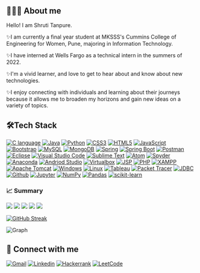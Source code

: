 <h2 align="center"><img src=""></h2>

<h2>👩🏾‍💻 About me</h2>

Hello! I am Shruti Tanpure.

✨I am currently a final year student at MKSSS's Cummins College of Engineering for Women, Pune, majoring in Information Technology.

✨I have interned at Wells Fargo as a technical intern in the summers of 2022.

✨I'm a vivid learner, and love to get to hear about and know about new technologies.

✨I enjoy connecting with individuals and learning about their journeys because it allows me to broaden my horizons and gain new ideas on a variety of topics.

<h2>🛠Tech Stack</h2>

<a href="https://www.programiz.com/c-programming">![C language](https://img.shields.io/badge/-c%20language-A8B9CC?style=for-the-badge&logo=c&logoColor=white)</a>
<a href="https://www.java.com/en/">![Java](https://img.shields.io/badge/-java-007396?style=for-the-badge&logo=java&logoColor=white)</a>
<a href="https://www.python.org">![Python](https://img.shields.io/badge/-python-3776AB?style=for-the-badge&logo=python&logoColor=white)</a>
<a href="https://www.w3schools.com/css/">![CSS3](https://img.shields.io/badge/-css3-1572B6?style=for-the-badge&logo=css3&logoColor=white)</a>
<a href="https://www.w3schools.com/html/">![HTML5](https://img.shields.io/badge/-html5-E34F26?style=for-the-badge&logo=html5&logoColor=white)</a>
<a href="https://www.javascript.com/">![JavaScript](https://img.shields.io/badge/-javascript-F7DF1E?style=for-the-badge&logo=javascript&logoColor=white)</a>
<a href="https://getbootstrap.com/">![Bootstrap](https://img.shields.io/badge/-bootstrap-7952B3?style=for-the-badge&logo=bootstrap&logoColor=white)</a>
<a href="https://www.mysql.com/">![MySQL](https://img.shields.io/badge/-mysql-4479A1?style=for-the-badge&logo=mysql&logoColor=white)</a>
<a href="https://www.mongodb.com/">![MongoDB](https://img.shields.io/badge/-mongodb-47A248?style=for-the-badge&logo=mongodb&logoColor=white)</a>
<a href="https://spring.io/">![Spring](https://img.shields.io/badge/-spring-6DB33F?style=for-the-badge&logo=spring&logoColor=white)</a>
<a href="https://spring.io/projects/spring-boot">![Spring Boot](https://img.shields.io/badge/-spring%20boot-6DB33F?style=for-the-badge&logo=springboot&logoColor=white)</a>
<a href="https://www.postman.com/">![Postman](https://img.shields.io/badge/-postman-FF6C37?style=for-the-badge&logo=postman&logoColor=white)</a>
<a href="https://www.eclipse.org/">![Eclipse](https://img.shields.io/badge/-eclipse-2C2255?style=for-the-badge&logo=eclipseide&logoColor=white)</a>
<a href="https://code.visualstudio.com/">![Visual Studio Code](https://img.shields.io/badge/-visual%20studio%20code-007ACC?style=for-the-badge&logo=visualstudiocode&logoColor=white)</a>
<a href="https://www.sublimetext.com/">![Sublime Text](https://img.shields.io/badge/-sublime%20text-FF9800?style=for-the-badge&logo=sublimetext&logoColor=white)</a>
<a href="https://atom.io/">![Atom](https://img.shields.io/badge/-atom-66595C?style=for-the-badge&logo=atom&logoColor=white)</a>
<a href="https://www.spyder-ide.org/">![Spyder](https://img.shields.io/badge/-Spyder-FF0000?style=for-the-badge&logo=spyderide&logoColor=white)</a>
<a href="https://www.anaconda.com/">![Anaconda](https://img.shields.io/badge/-anaconda-44A833?style=for-the-badge&logo=anaconda&logoColor=white)</a>
<a href="https://developer.android.com/studio">![Andriod Studio](https://img.shields.io/badge/-android%20studio-3DDC84?style=for-the-badge&logo=androidstudio&logoColor=white)</a>
<a href="https://www.virtualbox.org/">![Virtualbox](https://img.shields.io/badge/-virtualbox-183A61?style=for-the-badge&logo=virtualbox&logoColor=white)</a>
<a href="https://www.tutorialspoint.com/jsp/index.htm">![JSP](https://img.shields.io/badge/-jsp-000000?style=for-the-badge&logo=jsp&logoColor=white)</a>
<a href="https://www.php.net/">![PHP](https://img.shields.io/badge/-php-777BB4?style=for-the-badge&logo=php&logoColor=white)</a>
<a href="https://www.apachefriends.org/index.html">![XAMPP](https://img.shields.io/badge/-xampp-FB7A24?style=for-the-badge&logo=xampp&logoColor=white)</a>
<a href="https://tomcat.apache.org/">![Apache Tomcat](https://img.shields.io/badge/-Apache%20Tomcat-F8DC75?style=for-the-badge&logo=apachetomcat&logoColor=black)</a>
<a href="https://www.microsoft.com/en-in/windows?r=1">![Windows](https://img.shields.io/badge/-windows-0078D6?style=for-the-badge&logo=windows&logoColor=white)</a>
<a href="https://www.linux.org/">![Linux](https://img.shields.io/badge/-linux-FCC624?style=for-the-badge&logo=linux&logoColor=black)</a>
<a href="https://www.tableau.com/">![Tableau](https://img.shields.io/badge/-tableau-E97627?style=for-the-badge&logo=tableau&logoColor=white)</a>
<a href="https://www.netacad.com/courses/packet-tracer">![Packet Tracer](https://img.shields.io/badge/-packet%20tracer-000000?style=for-the-badge&logo=packettracer&logoColor=white)</a>
<a href="https://www.javatpoint.com/java-jdbc">![JDBC](https://img.shields.io/badge/-jdbc-000000?style=for-the-badge&logo=jdbc&logoColor=white)</a>
<a href="https://github.com/">![Github](https://img.shields.io/badge/-github-181717?style=for-the-badge&logo=github&logoColor=white)</a>
<a href="https://jupyter.org/"> ![Jupyter](https://img.shields.io/badge/-jupyter-F37626?style=for-the-badge&logo=jupyter&logoColor=white)</a>
<a href="https://numpy.org/"> ![NumPy](https://img.shields.io/badge/-numpy-013243?style=for-the-badge&logo=numpy&logoColor=white)</a>
<a href="https://pandas.pydata.org/"> ![Pandas](https://img.shields.io/badge/-pandas-150458?style=for-the-badge&logo=pandas&logoColor=white)</a>
<a href="https://scikit-learn.org/stable/"> ![scikit-learn](https://img.shields.io/badge/-scikitlearn-F7931E?style=for-the-badge&logo=scikitlearn&logoColor=white)</a>

<h3>📈 Summary</h3>

![](https://github-profile-summary-cards.vercel.app/api/cards/profile-details?username=shruti-tanpure&theme=github_dark)
![](https://github-profile-summary-cards.vercel.app/api/cards/repos-per-language?username=shruti-tanpure&theme=github_dark)
![](https://github-profile-summary-cards.vercel.app/api/cards/most-commit-language?username=shruti-tanpure&theme=github_dark)
![](https://github-profile-summary-cards.vercel.app/api/cards/stats?username=shruti-tanpure&theme=github_dark)
![](https://github-profile-summary-cards.vercel.app/api/cards/productive-time?username=shruti-tanpure&theme=github_dark)

[![GitHub Streak](http://github-readme-streak-stats.herokuapp.com?user=shruti-tanpure&theme=highcontrast&hide_border=true&date_format=M%20j%5B%2C%20Y%5D)](https://git.io/streak-stats)

![Graph](https://activity-graph.herokuapp.com/graph?username=shruti-tanpure&theme=synthwave-84)

<h2>📨 Connect with me</h2>

<a href="mailto:shruti.tanpure22@gmail.com">![Gmail](https://img.shields.io/badge/Gmail-D14836?style=for-the-badge&logo=gmail&logoColor=white)</a>
<a href="https://www.linkedin.com/in/shruti-tanpure-18076319b">![Linkedin](https://img.shields.io/badge/LinkedIn-0077B5?style=for-the-badge&logo=linkedin&logoColor=white)</a>
<a href="https://www.hackerrank.com/shruti_tanpure">![Hackerrank](https://img.shields.io/badge/Hackerrank-7289DA?style=for-the-badge&logo=hackerrank&logoColor=white)</a>
<a href="https://www.leetcode.com/shruti_tanpure">![LeetCode](https://img.shields.io/badge/LeetCode-7289DA?style=for-the-badge&logo=leetcode&logoColor=white)</a>

